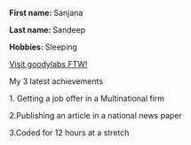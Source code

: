 <!DOCTYPE html>
<html>
<head>
    <title>Bootstrap Case</title>
    <meta charset="utf-8">
    <link rel="stylesheet" href="http://maxcdn.bootstrapcdn.com/bootstrap/3.2.0/css/bootstrap.min.css">
    <meta name="viewport" content="width=device-width, initial-scale=1">
    
  </head>

<body>
  
  <p><b>First name: </b>Sanjana</p>
  <p><b>Last name: </b>Sandeep</p>
  <p><b>Hobbies: </b>Sleeping</p>
  <a href="https://twitter.com/goodylabs">Visit goodylabs FTW!</a>
  <div class="container">
      <div class="jumbotron">
        <p>My 3 latest achievements</p>      
      </div>
  </div>
    <div class="container">
      <p>1. Getting a job offer in a Multinational  firm </p>      
      <p>2.Publishing an article in a national news paper</p>      
      <p>3.Coded for 12 hours at a stretch</p>      
    </div>
</body>

</html>

